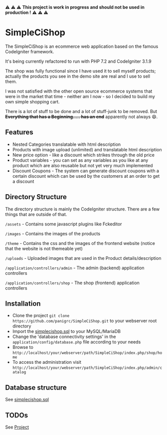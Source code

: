:warning: :warning: :warning: **This project is work in progress and should not be used in production !** :warning: :warning: :warning:

SimpleCiShop
============

The SimpleCiShop is an ecommerce web application based on the famous CodeIgniter framework.

It's being currently refactored to run with PHP 7.2 and CodeIgniter 3.1.9

The shop was fully functional since I have used it to sell myself products; actually the products you see in the demo site are real and I use to sell them.

I was not satisfied with the other open source ecommerce systems that were in the market that time - neither am I now - so I decided to build my own simple shopping cart.

There is a lot of stuff to be done and a lot of stuff-junk to be removed. But ~~__Everything that has a Beginning..... has an end__~~ apparently not always :smile:.

Features
--------

* Nested Categories translatable with html description
* Products with image upload (unlimited) and translatable html description
* New price option - like a discount which strikes through the old price
* Product variables - you can set as any variables as you like at any product which are also reusable but not yet very much implemented
* Discount Coupons - The system can generate discount coupons with a certain discount which can be used by the customers at an order to get a discount

Directory Structure
---------

The directory structure is mainly the CodeIgniter structure. There are a few things that are outside of that.

`/assets` - Contains some javascript plugins like Fckeditor

`/images` - Contains the images of the products

`/theme` - Contains the css and the images of the frontend website (notice that the website is not themeable yet)

`/uploads` - Uploaded images that are used in the Product details/description

`/application/controllers/admin` - The admin (backend) application controllers

`/application/controllers/shop` - The shop (frontend) application controllers

Installation
------------

- Clone the project `git clone https://github.com/panigrc/SimpleCiShop.git` to your webserver root directory
- Import the [simplecishop.sql](https://github.com/panigrc/SimpleCiShop/blob/master/simplecishop.sql) to your MySQL/MariaDB
- Change the 'database connectivity settings' in the `application/config/database.php` file according to your needs
- Browse to `http://localhost/your/webserver/path/SimpleCiShop/index.php/shop/home`
- To access the administration visit `http://localhost/your/webserver/path/SimpleCiShop/index.php/admin/catalog`

Database structure
------------------

See [simplecishop.sql](https://github.com/panigrc/SimpleCiShop/blob/master/simplecishop.sql)

TODOs
-----

See [Project](https://github.com/panigrc/SimpleCiShop/projects/1)
